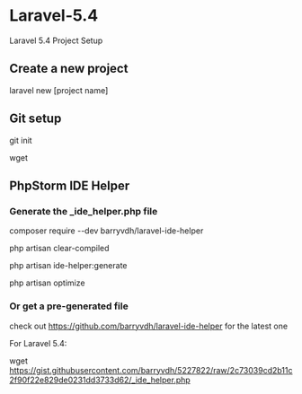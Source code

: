 # Laravel-5.4
Laravel 5.4 Project Setup

## Create a new project
laravel new [project name]

## Git setup
git init

wget 

## PhpStorm IDE Helper
### Generate the _ide_helper.php file

composer require --dev barryvdh/laravel-ide-helper

php artisan clear-compiled

php artisan ide-helper:generate

php artisan optimize

### Or get a pre-generated file
check out https://github.com/barryvdh/laravel-ide-helper for the latest one

For Laravel 5.4:

wget https://gist.githubusercontent.com/barryvdh/5227822/raw/2c73039cd2b11c2f90f22e829de0231dd3733d62/_ide_helper.php
